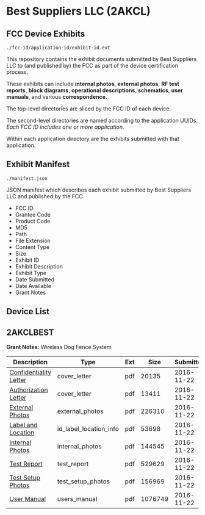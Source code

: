 # Best Suppliers LLC (2AKCL)
## FCC Device Exhibits

```
./fcc-id/application-id/exhibit-id.ext
```

This repository contains the exhibit documents submitted by Best Suppliers LLC to (and published by) the FCC as part of the device certification process.

These exhibits can include **internal photos**, **external photos**, **RF test reports**, **block diagrams**, **operational descriptions**, **schematics**, **user manuals**, and various **correspondence**.

The top-level directories are sliced by the FCC ID of each device.

The second-level directories are named according to the application UUIDs. *Each FCC ID includes one or more application.*

Within each application directory are the exhibits submitted with that application. 

## Exhibit Manifest

```
./manifest.json
```

JSON manifest which describes each exhibit submitted by Best Suppliers LLC and published by the FCC.

- FCC ID
- Grantee Code
- Product Code
- MD5
- Path
- File Extension
- Content Type
- Size
- Exhibit ID
- Exhibit Description
- Exhibit Type
- Date Submitted
- Date Available
- Grant Notes

## Device List
## 2AKCLBEST
**Grant Notes:** Wireless Dog Fence System

| Description | Type | Ext | Size | Submitted | Available |
| ----------- | ---- | --- | ---- | --------- | --------- |
| [Confidentiality Letter](2AKCLBEST/94592b3d097e1c3b36d95398b6f10995/3203450.pdf) | cover_letter | pdf | 20135 | 2016-11-22 | 2016-11-22 |
| [Authorization Letter](2AKCLBEST/94592b3d097e1c3b36d95398b6f10995/3203451.pdf) | cover_letter | pdf | 13411 | 2016-11-22 | 2016-11-22 |
| [External Photos](2AKCLBEST/94592b3d097e1c3b36d95398b6f10995/3203444.pdf) | external_photos | pdf | 226310 | 2016-11-22 | 2017-05-21 |
| [Label and Location](2AKCLBEST/94592b3d097e1c3b36d95398b6f10995/3203453.pdf) | id_label_location_info | pdf | 53698 | 2016-11-22 | 2016-11-22 |
| [Internal Photos](2AKCLBEST/94592b3d097e1c3b36d95398b6f10995/3203445.pdf) | internal_photos | pdf | 144545 | 2016-11-22 | 2017-05-21 |
| [Test Report](2AKCLBEST/94592b3d097e1c3b36d95398b6f10995/3203455.pdf) | test_report | pdf | 529629 | 2016-11-22 | 2016-11-22 |
| [Test Setup Photos](2AKCLBEST/94592b3d097e1c3b36d95398b6f10995/3203448.pdf) | test_setup_photos | pdf | 156969 | 2016-11-22 | 2017-05-21 |
| [User Manual](2AKCLBEST/94592b3d097e1c3b36d95398b6f10995/3203446.pdf) | users_manual | pdf | 1076749 | 2016-11-22 | 2017-05-21 |
